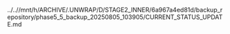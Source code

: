 ../..//mnt/h/ARCHIVE/.UNWRAP/D/STAGE2_INNER/6a967a4ed81d/backup_repository/phase5_5_backup_20250805_103905/CURRENT_STATUS_UPDATE.md